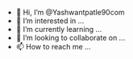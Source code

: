- 👋 Hi, I’m @Yashwantpatle90com
- 👀 I’m interested in ...
- 🌱 I’m currently learning ...
- 💞️ I’m looking to collaborate on ...
- 📫 How to reach me ...

<!---
Yashwantpatle90com/Yashwantpatle90com is a ✨ special ✨ repository because its `README.md` (this file) appears on your GitHub profile.
You can click the Preview link to take a look at your changes.
--->
